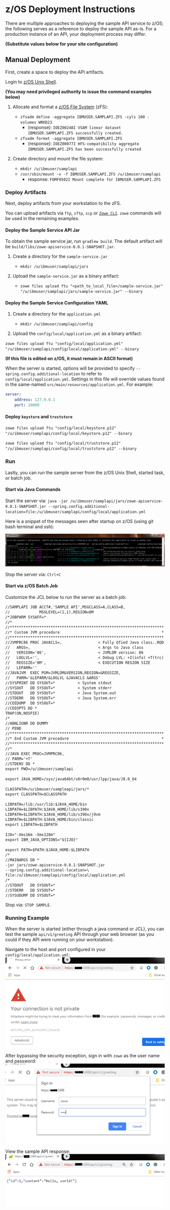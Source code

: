 # z/OS Deployment Instructions

There are multiple approaches to deploying the sample API service to z/OS; the following
serves as a reference to deploy the sample API as-is.  For a production instance of an API, your deployment process may differ.

**(Substitute values below for your site configuration)**

## Manual Deployment

First, create a space to deploy the API artifacts.

Login to [z/OS Unix Shell](https://www.ibm.com/support/knowledgecenter/zosbasics/com.ibm.zos.zconcepts/zconcepts_146.htm).

**(You may need privileged authority to issue the command examples below)**

1. Allocate and format a [z/OS File System](https://www.ibm.com/support/knowledgecenter/en/SSLTBW_2.3.0/com.ibm.zos.v2r3.bpxb200/zfspref.htm) (zFS):

    - `zfsadm define -aggregate IBMUSER.SAMPLAPI.ZFS -cyls 100 -volumes WRKD23`
      - (response): `IOEZ00248I VSAM linear dataset IBMUSER.SAMPLAPI.ZFS successfully created.`
    - `zfsadm format -aggregate IBMUSER.SAMPLAPI.ZFS`
      - (response): `IOEZ00077I HFS-compatibility aggregate IBMUSER.SAMPLAPI.ZFS has been successfully created`

2. Create directory and mount the file system:

    - `mkdir /u/ibmuser/samplapi`
    - `/usr/sbin/mount -v -f IBMUSER.SAMPLAPI.ZFS /u/ibmuser/samplapi`
      - response: `FOMF0502I Mount complete for IBMUSER.SAMPLAPI.ZFS`

### Deploy Artifacts

Next, deploy artifacts from your workstation to the zFS.

You can upload artifacts via `ftp`, `sftp`, `scp` or [`Zowe CLI`](https://github.com/zowe/zowe-cli). `zowe` commands will be used in the remaining examples.

#### Deploy the Sample Service API Jar

To obtain the sample service jar, run `gradlew build`.  The default artifact will be `build/libs/zowe-apiservice-0.0.1-SNAPSHOT.jar`.

1. Create a directory for the `sample-service.jar`
   - `mkdir /u/ibmuser/samplapi/jars`

2. Upload the `sample-service.jar` as a binary artifact:

    - `zowe files upload ftu "<path_to_local_file>/sample-service.jar" "/u/ibmuser/samplapi/jars/sample-service.jar" --binary`

#### Deploy the Sample Service Configuration YAML

1. Create a directory for the `application.yml`
   - `mkdir /u/ibmuser/samplapi/config`

2. Upload the `config/local/application.yml` as a binary artifact:

`zowe files upload ftu "config/local/application.yml" "/u/ibmuser/samplapi/config/local/application.yml" --binary`

**(If this file is edited on z/OS, it must remain in ASCII format)**

When the server is started, options will be provided to specify `--spring.config.additional-location` to refer to `config/local/application.yml`.  Settings in this file will override values found in the same-named `src/main/resources/application.yml`.  For example:

```yaml
server:
    address: 127.0.0.1
    port: 10080
```

#### Deploy `keystore` and `truststore`
`zowe files upload ftu "config/local/keystore.p12" "/u/ibmuser/samplapi/config/local/keystore.p12" --binary`

`zowe files upload ftu "config/local/truststore.p12" "/u/ibmuser/samplapi/config/local/truststore.p12" --binary`

### Run

Lastly, you can run the sample server from the z/OS Unix Shell, started task, or batch job.

#### Start via Java Commands

Start the server via:
`java -jar /u/ibmuser/samplapi/jars/zowe-apiservice-0.0.1-SNAPSHOT.jar --spring.config.additional-location=file:/u/ibmuser/samplapi/config/local/application.yml`

Here is a snippet of the messages seen after startup on z/OS (using git bash terminal and ssh):

![Java Started Service](images/java-started-service.png)

Stop the server via:
`Ctrl+C`

#### Start via z/OS Batch Job

Customize the JCL below to run the server as a batch job:

```
//SAMPLAPI JOB ACCT#,'SAMPLE API',MSGCLASS=A,CLASS=B,
//             MSGLEVEL=(1,1),REGION=0M
/*JOBPARM SYSAFF=*
//*
//********************************************************************
//* Custom JVM procedure                                             *
//********************************************************************
//JVMPRC86 PROC JAVACLS=,                < Fully Qfied Java class..RQD
//   ARGS=,                              < Args to Java class
//   VERSION='86',                       < JVMLDM version: 86
//   LOGLVL='',                          < Debug LVL: +I(info) +T(trc)
//   REGSIZE='0M',                       < EXECUTION REGION SIZE
//   LEPARM=''
//JAVAJVM  EXEC PGM=JVMLDM&VERSION,REGION=&REGSIZE,
//   PARM='&LEPARM/&LOGLVL &JAVACLS &ARGS'
//SYSPRINT DD SYSOUT=*          < System stdout
//SYSOUT   DD SYSOUT=*          < System stderr
//STDOUT   DD SYSOUT=*          < Java System.out
//STDERR   DD SYSOUT=*          < Java System.err
//CEEDUMP  DD SYSOUT=*
//CEEOPTS DD *
TRAP(ON,NOSPIE)
/*
//ABNLIGNR DD DUMMY
// PEND
//********************************************************************
//* End Custom JVM procedure                                         *
//********************************************************************
//*
//JAVA EXEC PROC=JVMPRC86,
// PARM='+T'
//STDENV DD *
export PWD=/u/ibmuser/samplapi

export JAVA_HOME=/sys/java64bt/v8r0m0/usr/lpp/java/J8.0_64

CLASSPATH=/u/ibmuser/sampleapi/jars/*
export CLASSPATH=$CLASSPATH

LIBPATH=/lib:/usr/lib:$JAVA_HOME/bin
LIBPATH=$LIBPATH:$JAVA_HOME/lib/s390x
LIBPATH=$LIBPATH:$JAVA_HOME/lib/s390x/j9vm
LIBPATH=$LIBPATH:$JAVA_HOME/bin/classic
export LIBPATH=$LIBPATH

IJO="-Xms16m -Xmx128m"
export IBM_JAVA_OPTIONS="${IJO}"

export PATH=$PATH:$JAVA_HOME:$LIBPATH
/*
//MAINARGS DD *
-jar jars/zowe-apiservice-0.0.1-SNAPSHOT.jar
--spring.config.additional-location=\
file:/u/ibmuser/samplapi/config/local/application.yml
/*
//STDOUT   DD SYSOUT=*
//STDERR   DD SYSOUT=*
//SYSUDUMP DD SYSOUT=*
```

Stop via: `STOP SAMPLE`.

### Running Example

When the server is started (either through a java command or JCL), you can test the sample `api/v1/greeting` API through your web browser (as you could if they API were running on your workstation).

Navigate to the host and port configured in your `config/local/application.yml`:
![Landing](images/landing-page.png)

After bypassing the security exception, sign in with `zowe` as the user name and password:
![Sign in](images/sign-in.png)

View the sample API response:
![Greeting API](images/greeting-api.png)
